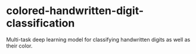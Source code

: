 # colored-handwritten-digit-classification
Multi-task deep learning model for classifying handwritten digits as well as their color.
